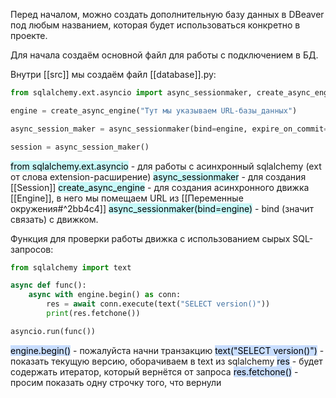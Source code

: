 Перед началом, можно создать дополнительную базу данных в DBeaver под любым названием, которая будет использоваться конкретно в проекте.

Для начала создаём основной файл для работы с подключением в БД.

Внутри [[src]] мы создаём файл [[database]].py:
```python
from sqlalchemy.ext.asyncio import async_sessionmaker, create_async_engine

engine = create_async_engine("Тут мы указываем URL-базы_данных")

async_session_maker = async_sessionmaker(bind=engine, expire_on_commit=False)

session = async_session_maker()
```

<mark style="background: #ABF7F7A6;">from sqlalchemy.ext.asyncio</mark> - для работы с асинхронный sqlalchemy (ext от слова extension-расширение)
<mark style="background: #ABF7F7A6;">async_sessionmaker</mark> - для создания [[Session]]
<mark style="background: #ABF7F7A6;">create_async_engine</mark> - для создания асинхронного движка [[Engine]], в него мы помещаем URL из [[Переменные окружения#^2bb4c4]]
<mark style="background: #ABF7F7A6;">async_sessionmaker(bind=engine)</mark> - bind (значит связать)  с движком.

Функция для проверки работы движка с использованием сырых SQL-запросов:
```python
from sqlalchemy import text

async def func():
	async with engine.begin() as conn:
		res = await conn.execute(text("SELECT version()"))
		print(res.fetchone())

asyncio.run(func())
```

<mark style="background: #ADCCFFA6;">engine.begin()</mark> - пожалуйста начни транзакцию
<mark style="background: #ADCCFFA6;">text("SELECT version()")</mark> - показать текущую версию, оборачиваем в text из sqlalchemy
<mark style="background: #ADCCFFA6;">res</mark> - будет содержать итератор, который вернётся от запроса
<mark style="background: #ADCCFFA6;">res.fetchone()</mark> - просим показать одну строчку того, что вернули
